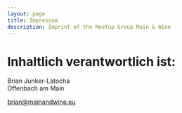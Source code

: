 ```yaml
---
layout: page
title: Impressum
description: Imprint of the Meetup Group Main & Wine
---
```


# Inhaltlich verantwortlich ist:

Brian Junker-Latocha  
Offenbach am Main

[brian@mainandwine.eu](mailto:brian@mainandwine.eu)